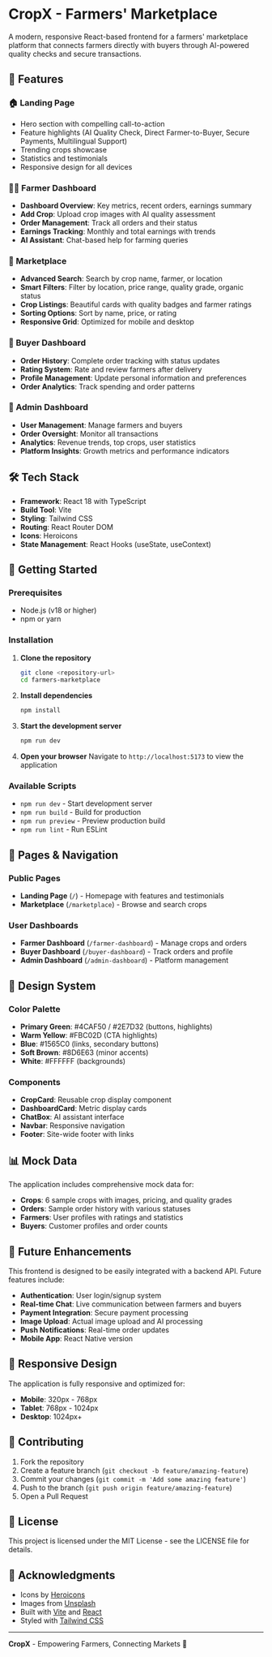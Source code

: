 # CropX - Farmers' Marketplace

A modern, responsive React-based frontend for a farmers' marketplace platform that connects farmers directly with buyers through AI-powered quality checks and secure transactions.

## 🌟 Features

### 🏠 Landing Page
- Hero section with compelling call-to-action
- Feature highlights (AI Quality Check, Direct Farmer-to-Buyer, Secure Payments, Multilingual Support)
- Trending crops showcase
- Statistics and testimonials
- Responsive design for all devices

### 👨‍🌾 Farmer Dashboard
- **Dashboard Overview**: Key metrics, recent orders, earnings summary
- **Add Crop**: Upload crop images with AI quality assessment
- **Order Management**: Track all orders and their status
- **Earnings Tracking**: Monthly and total earnings with trends
- **AI Assistant**: Chat-based help for farming queries

### 🛒 Marketplace
- **Advanced Search**: Search by crop name, farmer, or location
- **Smart Filters**: Filter by location, price range, quality grade, organic status
- **Crop Listings**: Beautiful cards with quality badges and farmer ratings
- **Sorting Options**: Sort by name, price, or rating
- **Responsive Grid**: Optimized for mobile and desktop

### 👤 Buyer Dashboard
- **Order History**: Complete order tracking with status updates
- **Rating System**: Rate and review farmers after delivery
- **Profile Management**: Update personal information and preferences
- **Order Analytics**: Track spending and order patterns

### 🔧 Admin Dashboard
- **User Management**: Manage farmers and buyers
- **Order Oversight**: Monitor all transactions
- **Analytics**: Revenue trends, top crops, user statistics
- **Platform Insights**: Growth metrics and performance indicators

## 🛠️ Tech Stack

- **Framework**: React 18 with TypeScript
- **Build Tool**: Vite
- **Styling**: Tailwind CSS
- **Routing**: React Router DOM
- **Icons**: Heroicons
- **State Management**: React Hooks (useState, useContext)

## 🚀 Getting Started

### Prerequisites
- Node.js (v18 or higher)
- npm or yarn

### Installation

1. **Clone the repository**
   ```bash
   git clone <repository-url>
   cd farmers-marketplace
   ```

2. **Install dependencies**
   ```bash
   npm install
   ```

3. **Start the development server**
   ```bash
   npm run dev
   ```

4. **Open your browser**
   Navigate to `http://localhost:5173` to view the application

### Available Scripts

- `npm run dev` - Start development server
- `npm run build` - Build for production
- `npm run preview` - Preview production build
- `npm run lint` - Run ESLint

## 📱 Pages & Navigation

### Public Pages
- **Landing Page** (`/`) - Homepage with features and testimonials
- **Marketplace** (`/marketplace`) - Browse and search crops

### User Dashboards
- **Farmer Dashboard** (`/farmer-dashboard`) - Manage crops and orders
- **Buyer Dashboard** (`/buyer-dashboard`) - Track orders and profile
- **Admin Dashboard** (`/admin-dashboard`) - Platform management

## 🎨 Design System

### Color Palette
- **Primary Green**: #4CAF50 / #2E7D32 (buttons, highlights)
- **Warm Yellow**: #FBC02D (CTA highlights)
- **Blue**: #1565C0 (links, secondary buttons)
- **Soft Brown**: #8D6E63 (minor accents)
- **White**: #FFFFFF (backgrounds)

### Components
- **CropCard**: Reusable crop display component
- **DashboardCard**: Metric display cards
- **ChatBox**: AI assistant interface
- **Navbar**: Responsive navigation
- **Footer**: Site-wide footer with links

## 📊 Mock Data

The application includes comprehensive mock data for:
- **Crops**: 6 sample crops with images, pricing, and quality grades
- **Orders**: Sample order history with various statuses
- **Farmers**: User profiles with ratings and statistics
- **Buyers**: Customer profiles and order counts

## 🔮 Future Enhancements

This frontend is designed to be easily integrated with a backend API. Future features include:

- **Authentication**: User login/signup system
- **Real-time Chat**: Live communication between farmers and buyers
- **Payment Integration**: Secure payment processing
- **Image Upload**: Actual image upload and AI processing
- **Push Notifications**: Real-time order updates
- **Mobile App**: React Native version

## 📱 Responsive Design

The application is fully responsive and optimized for:
- **Mobile**: 320px - 768px
- **Tablet**: 768px - 1024px
- **Desktop**: 1024px+

## 🤝 Contributing

1. Fork the repository
2. Create a feature branch (`git checkout -b feature/amazing-feature`)
3. Commit your changes (`git commit -m 'Add some amazing feature'`)
4. Push to the branch (`git push origin feature/amazing-feature`)
5. Open a Pull Request

## 📄 License

This project is licensed under the MIT License - see the LICENSE file for details.

## 🙏 Acknowledgments

- Icons by [Heroicons](https://heroicons.com/)
- Images from [Unsplash](https://unsplash.com/)
- Built with [Vite](https://vitejs.dev/) and [React](https://reactjs.org/)
- Styled with [Tailwind CSS](https://tailwindcss.com/)

---

**CropX** - Empowering Farmers, Connecting Markets 🌱
